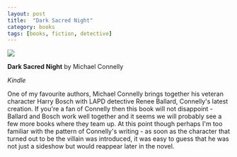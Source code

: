 ```yaml
---
layout: post
title:  "Dark Sacred Night"
category: books
tags: [books, fiction, detective]
---
```


<a target="_blank"  href="https://www.amazon.com/gp/product/0316484806/ref=as_li_tl?ie=UTF8&camp=1789&creative=9325&creativeASIN=0316484806&linkCode=as2&tag=42models-20&linkId=8479566d4cd3d14534cf33012beac413"><img border="0" src="//ws-na.amazon-adsystem.com/widgets/q?_encoding=UTF8&MarketPlace=US&ASIN=0316484806&ServiceVersion=20070822&ID=AsinImage&WS=1&Format=_SL250_&tag=42models-20" ></a><img src="//ir-na.amazon-adsystem.com/e/ir?t=42models-20&l=am2&o=1&a=0316484806" width="1" height="1" border="0" alt="" style="border:none !important; margin:0px !important;" />

**Dark Sacred Night** by Michael Connelly

*Kindle*

One of my favourite authors, Michael Connelly brings together his veteran character Harry Bosch with LAPD detective Renee Ballard, Connelly's latest creation. If you're a fan of Connelly then this book will not disappoint - Ballard and Bosch work well together and it seems we will probably see a few more books where they team up. At this point though perhaps I'm too familiar with the pattern of Connelly's writing - as soon as the character that turned out to be the villain was introduced, it was easy to guess that he was not just a sideshow but would reappear later in the novel. 
